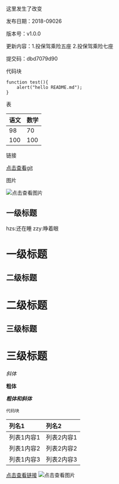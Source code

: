 这里发生了改变

发布日期：2018-09026

版本号：v1.0.0

更新内容：1.投保驾乘险五座 2.投保驾乘险七座

提交码：dbd7079d90

代码块

```
function test(){
	alert("hello README.md");
}
```
表

|语文|数学|
|:---|:---|
|98|70|
|100|100|

链接

[点击查看git](http://192.168.2.200:3000/chinalife/chinaLifeH5.git)

图片

![点击查看图片](http://img.zcool.cn/community/0117e2571b8b246ac72538120dd8a4.jpg@1280w_1l_2o_100sh.jpg)

一级标题
-
hzs:还在睡
zzy:睁着眼

一级标题
=

二级标题
--

二级标题
==

三级标题
---

三级标题
===

*斜体*

**粗体**

***粗体和斜体***

```
代码块
```

|列名1|列名2|
|:---|:---|
|列表1内容1|列表2内容1|
|列表1内容2|列表2内容2|
|列表1内容3|列表2内容3|

[点击查看链接](http://192.168.2.200:3000/chinalife/chinaLifeH5.git)
![点击查看图片](http://img.zcool.cn/community/0117e2571b8b246ac72538120dd8a4.jpg@1280w_1l_2o_100sh.jpg)


